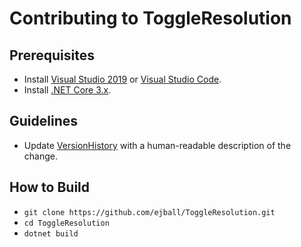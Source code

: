 # Contributing to ToggleResolution

## Prerequisites

* Install [Visual Studio 2019](https://visualstudio.microsoft.com/downloads/) or [Visual Studio Code](https://code.visualstudio.com/).
* Install [.NET Core 3.x](https://dotnet.microsoft.com/download).

## Guidelines

* Update [VersionHistory](VersionHistory.md) with a human-readable description of the change.

## How to Build

* `git clone https://github.com/ejball/ToggleResolution.git`
* `cd ToggleResolution`
* `dotnet build`
